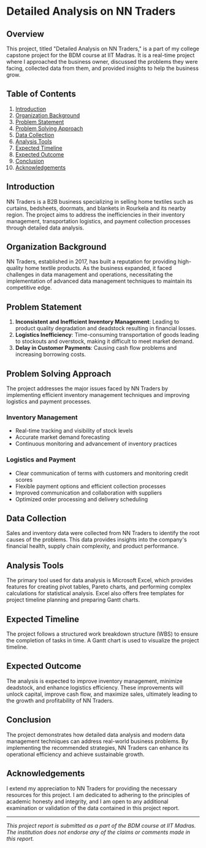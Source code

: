 # Detailed Analysis on NN Traders

## Overview

This project, titled "Detailed Analysis on NN Traders," is a part of my college capstone project for the BDM course at IIT Madras. It is a real-time project where I approached the business owner, discussed the problems they were facing, collected data from them, and provided insights to help the business grow.

## Table of Contents

1. [Introduction](#introduction)
2. [Organization Background](#organization-background)
3. [Problem Statement](#problem-statement)
4. [Problem Solving Approach](#problem-solving-approach)
5. [Data Collection](#data-collection)
6. [Analysis Tools](#analysis-tools)
7. [Expected Timeline](#expected-timeline)
8. [Expected Outcome](#expected-outcome)
9. [Conclusion](#conclusion)
10. [Acknowledgements](#acknowledgements)

## Introduction

NN Traders is a B2B business specializing in selling home textiles such as curtains, bedsheets, doormats, and blankets in Rourkela and its nearby region. The project aims to address the inefficiencies in their inventory management, transportation logistics, and payment collection processes through detailed data analysis.

## Organization Background

NN Traders, established in 2017, has built a reputation for providing high-quality home textile products. As the business expanded, it faced challenges in data management and operations, necessitating the implementation of advanced data management techniques to maintain its competitive edge.

## Problem Statement

1. **Inconsistent and Inefficient Inventory Management**: Leading to product quality degradation and deadstock resulting in financial losses.
2. **Logistics Inefficiency**: Time-consuming transportation of goods leading to stockouts and overstock, making it difficult to meet market demand.
3. **Delay in Customer Payments**: Causing cash flow problems and increasing borrowing costs.

## Problem Solving Approach

The project addresses the major issues faced by NN Traders by implementing efficient inventory management techniques and improving logistics and payment processes.

### Inventory Management

- Real-time tracking and visibility of stock levels
- Accurate market demand forecasting
- Continuous monitoring and advancement of inventory practices

### Logistics and Payment

- Clear communication of terms with customers and monitoring credit scores
- Flexible payment options and efficient collection processes
- Improved communication and collaboration with suppliers
- Optimized order processing and delivery scheduling

## Data Collection

Sales and inventory data were collected from NN Traders to identify the root causes of the problems. This data provides insights into the company's financial health, supply chain complexity, and product performance.

## Analysis Tools

The primary tool used for data analysis is Microsoft Excel, which provides features for creating pivot tables, Pareto charts, and performing complex calculations for statistical analysis. Excel also offers free templates for project timeline planning and preparing Gantt charts.

## Expected Timeline

The project follows a structured work breakdown structure (WBS) to ensure the completion of tasks in time. A Gantt chart is used to visualize the project timeline.

## Expected Outcome

The analysis is expected to improve inventory management, minimize deadstock, and enhance logistics efficiency. These improvements will unlock capital, improve cash flow, and maximize sales, ultimately leading to the growth and profitability of NN Traders.

## Conclusion

The project demonstrates how detailed data analysis and modern data management techniques can address real-world business problems. By implementing the recommended strategies, NN Traders can enhance its operational efficiency and achieve sustainable growth.

## Acknowledgements

I extend my appreciation to NN Traders for providing the necessary resources for this project. I am dedicated to adhering to the principles of academic honesty and integrity, and I am open to any additional examination or validation of the data contained in this project report.

---

*This project report is submitted as a part of the BDM course at IIT Madras. The institution does not endorse any of the claims or comments made in this report.*

